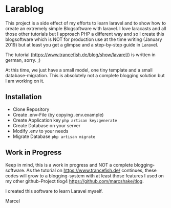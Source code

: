 # Larablog
This project is a side effect of my efforts to learn laravel and to show how to create an extremely simple Blogsoftware with laravel. I love laracasts and all those other tutorials but I approach PHP a different way and so I create this blogsoftware which is NOT for production use at the time writing (January 2019) but at least you get a glimpse and a step-by-step guide in Laravel.

The tutorial (https://www.trancefish.de/blog/show/lavarel/) is written in german, sorry. ;) 

At this time, we just have a small model, one tiny template and a small database-migration. This is absolutely not a complete blogging solution but I am working on it.

## Installation

* Clone Repository
* Create .env-File (by copying .env.example)
* Create Application key `php artisan key:generate`
* Create Database on your server
* Modify .env to your needs
* Migrate Database `php artisan migrate`

## Work in Progress

Keep in mind, this is a work in progress and NOT a complete blogging-software. As the tutorial on https://www.trancefish.de/ continues, these codes will grow to a blogging-system with at least those features I used on my other github-Project tlog4 https://github.com/marcshake/tlog.

I created this software to learn Laravel myself. 

Marcel
